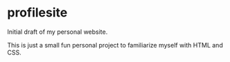 # profilesite
Initial draft of my personal website.

This is just a small fun personal project to familiarize myself with HTML and CSS.
